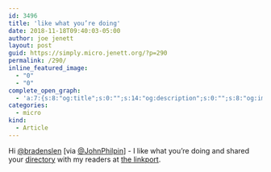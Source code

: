 ```yaml
---
id: 3496
title: 'like what you’re doing'
date: 2018-11-18T09:40:03-05:00
author: joe jenett
layout: post
guid: https://simply.micro.jenett.org/?p=290
permalink: /290/
inline_featured_image:
  - "0"
  - "0"
complete_open_graph:
  - 'a:7:{s:8:"og:title";s:0:"";s:14:"og:description";s:0:"";s:8:"og:image";s:0:"";s:7:"og:type";s:0:"";s:12:"twitter:card";s:7:"summary";s:19:"twitter:description";s:0:"";s:15:"twitter:creator";s:0:"";}'
categories:
  - micro
kind:
  - Article
---
```

Hi [@bradenslen](https://micro.blog/bradenslen) [via [@JohnPhilpin](https://micro.blog/JohnPhilpin)] - I like what you’re doing and shared your [directory](https://indieseek.xyz/links/) with my readers at [the linkport](https://the.dailywebthing.com/).